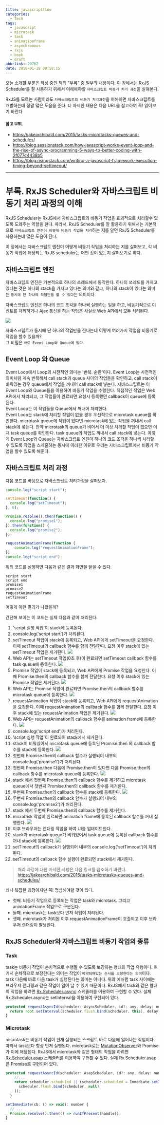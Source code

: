 ```yaml
---
title: javascriptflow
categories:
  - Tech
tags:
  - javascript
  - microtask
  - task
  - animationframe
  - asynchronous
  - rxjs
  - book
  - draft
abbrlink: 29762
date: 2018-01-18 00:58:15
---
```


오늘 소개할 부분은 작성 중인 책의 "부록" 중 일부의 내용이다.
이 장에서는 RxJS Scheduler를 잘 사용하기 위해서 이해해야할 `자바스크립트 비동기 처리 과정`을 살펴본다.

RxJS를 모르는 사람이라도 `자바스크립트의 비동기 처리과정`을 이해하면 자바스크립트를 개발하는데 정말 많은 도움을 준다.
더 자세한 내용은 다음 URL을 참고하여 꼭! 읽어보기 바란다

#### 참고 URL
- https://jakearchibald.com/2015/tasks-microtasks-queues-and-schedules/
- https://blog.sessionstack.com/how-javascript-works-event-loop-and-the-rise-of-async-programming-5-ways-to-better-coding-with-2f077c4438b5
- https://blog.risingstack.com/writing-a-javascript-framework-execution-timing-beyond-settimeout/


---------------------
# 부록. RxJS Scheduler와 자바스크립트 비동기 처리 과정의 이해
RxJS Scheduler는 RxJS에서 자바스크립트의 비동기 작업을 효과적으로 처리할수 있도록 도와주는 역할을 한다.
따라서, RxJS Scheduler를 잘 활용하기 위해서는 기본적으로 `자바스크립트 엔진이 어떻게 비동기 작업을 처리`하는 지를 알면 RxJS Scheduler를 사용하는데 많은 도움이 된다.

이 장에서는 자바스크립트 엔진이 어떻게 비동기 작업을 처리하는 지를 살펴보고, 각 비동기 작업에 해당되는 RxJS scheduler는 어떤 것이 있는지 살펴보기로 하자.

## 자바스크립트 엔진
자바스크립트 엔진은 기본적으로 하나의 쓰레드에서 동작한다. 하나의 쓰레드를 가지고 있다는 것은 하나의 stack을 가지고 있다는 의미와 같고, 하나의 stack이 있다는 의미는 `동시에 단 하나의 작업만을 할 수 있다`는 의미이다.

자바스크립트 엔진은 하나의 코드 조각을 하나씩 실행하는 일을 하고, 비동기적으로 이벤트를 처리하거나 Ajax 통신을 하는 작업은 사실상 Web API에서 모두 처리된다.

![](browser-structure.png)

자바스크립트가 동시에 단 하나의 작업만을 한다는데 어떻게 여러가지 작업을 비동기로 작업을 할수 있을까?  
그 비밀은 `바로 Event Loop와 Queue에 있다.`

## Event Loop 와 Queue
Event Loop에서 Loop의 사전적인 의미는 '반복. 순환'이다. Event Loop는 사전적인 의미처럼 계속 반복해서 call stack과 queue 사이의 작업들을 확인하고, call stack이 비워있는 경우 queue에서 작업을 꺼내어 call stack에 넣는다.
자바스크립트는 이 Event Loop와 Queue들을 이용하여 비동기 작업을 수행한다.
직접적인 작업은 Web API에서 처리되고, 그 작업들이 완료되면 요청시 등록했던 callback이 queue에 등록된다.  
Event Loop는 이 작업들을 Queue에서 꺼내어 처리한다.  
Event Loop는 stack에 처리할 작업이 없을 경우 우선적으로 microtask queue를 확인한다. microtask queue에 작업이 있다면 microtask에 있는 작업을 꺼내서 call stack에 넣는다. 만약 microtask의 queue가 비어서 더 이상 처리할 작업이 없으면 이때 task queue를 확인한다. task queue의 작업도 꺼내서 call stack에 넣는다.
이렇게 Event Loop와 Queue는 자바스크립트 엔진이 하나의 코드 조각을 하나씩 처리할 수 있도록 작업을 스케줄하는 동시에 이러한 이유로 우리는 자바스크립트에서 비동기 작업을 할수 있도록 해준다.

## 자바스크립트 처리 과정
다음 코드를 바탕으로 자바스크립트 처리과정을 살펴보자.

```js
console.log("script start");

setTimeout(function() {
  console.log("setTimeout");
}, 0);

Promise.resolve().then(function() {
  console.log("promise1");
}).then(function() {
  console.log("promise2");
});

requestAnimationFrame(function {
    console.log("requestAnimationFrame");
})
console.log("script end");
```

위의 코드를 실행하면 다음과 같은 결과 화면을 얻을 수 있다.
```
script start
script end
promise1
promise2
requestAnimationFrame
setTimeout
```
어떻게 이런 결과가 나왔을까?

간단해 보이는 이 코드는 실제 다음과 같이 처리된다.

1. 'script 실행 작업'이 stack에 등록된다.
2. console.log('script start')가 처리된다.
3. setTimeout 작업이 stack에 등록되고, Web API에게 setTimeout을 요청한다. 이때 setTimeout의 callback 함수를 함께 전달한다. 요청 이후 stack에 있는 setTimeout 작업은 제거된다.
![](step1.png)
4. Web API는 setTimeout 작업(0초 후)이 완료되면 setTimeout callback 함수를 task queue에 등록한다.
![](step2.png)
5. Promise 작업이 stack에 등록되고, Web API에게 Promise 작업을 요청한다. 이때 Promise.then의 callback 함수를 함께 전달한다. 요청 이후 stack에 있는 Promise 작업은 제거된다.
![](step3.png)
6. Web API는 Promise 작업이 완료되면 Promise.then의 callback 함수를 microtask queue에 등록한다.
![](step4.png)
7. requestAnimation 작업이 stack에 등록되고, Web API에게 requestAnimation을 요청한다. 이때 requestAnimation의 callback 함수를 함께 전달한다. 요청 이후 stack에 있는 requestAnimation 작업은 제거된다.
![](step5.png)
8. Web API는 requestAnimation의 callback 함수를 animation frame에 등록한다.
![](step6.png)
9. console.log('script end')가 처리된다.
10. 'script 실행 작업'이 완료되어 stack에서 제거된다.
11. stack이 비워있어서 microtask queue에 등록된 Promise.then 의 callback 함수를 stack에 등록한다.
![](promise-step1.png)
12. 첫번째 Promise.then의 callback 함수가 실행되어 내부의 console.log('promise1')가 처리된다.
13. 첫번째 Promise.then 다음에 Promise.then이 있다면 다음 Promise.then의 callback 함수를 microtask queue에 등록한다.
![](promise-step2.png)
14. stack 에서 첫번째 Promise.then의 callback 함수를 제거하고 microtask queue에서 첫번째 Promise.then의 callback 함수를 제거한다.
15. 두번째 Promise.then의 callback 함수를 stack에 등록한다.
![](promise-step3.png)
16. 두번째 Promise.then의 callback 함수가 실행되어 내부의 console.log('promise2')가 처리된다.
17. stack 에서 두번째 Promise.then의 callback 함수를 제거한다.
18. microtask 작업이 완료되면 animation frame에 등록된 callback 함수를 꺼내 실행한다.
![](raf-step.png)
19. 이후 브라우저는 랜더링 작업을 하여 UI를 업데이트한다.
20. stack과 microtask queue가 비워있어서 task queue에 등록된 callback 함수를 꺼내 stack에 등록한다.
![](task-step.png)
21. setTimeout의 callback가 실행되어 내부의 console.log('setTimeout')이 처리된다.
22. setTimeout의 callback 함수 실행이 완료되면 stack에서 제거된다.

> 처리 과정에 대한 자세한 사항은 다음 링크를 참조하기 바란다.  
https://jakearchibald.com/2015/tasks-microtasks-queues-and-schedules/

꽤나 복잡한 과정이지만 꼭! 명심해야할 것이 있다. 
- 첫째. 비동기 작업으로 등록되는 작업은 task와 microtask. 그리고 animationFrame 작업으로 구분된다.
- 둘째. microtask는 task보다 먼저 작업이 처리된다.
- 셋째. microtask가 처리된 이후 requestAnimationFrame이 호출되고 이후 브라우저 랜더링이 발생한다.

## RxJS Scheduler와 자바스크립트 비동기 작업의 종류
### Task
task는 비동기 작업이 순차적으로 수행될 수 있도록 보장하는 형태의 작업 유형이다. 여기서 순차적으로 보장한다는 의미는 작업이 `예약되어있는 순서를 보장한다는 의미`이다. task 다음에 바로 다음 task가 실행된다는 의미는 아니다. 위의 예처럼 task 사이에는 브라우저 랜더링과 같은 작업이 일어 날 수 있기 때문이다.
RxJS에서 task와 같은 형태의 작업을 하려면 [Rx.Scheduler.async](http://reactivex.io/rxjs/variable/index.html#static-variable-async) 스케줄러를 이용하여 구현할 수 있다.
실제 Rx.Scheduler.async는 setInterval을 이용하여 구현되어 있다.
```js
protected requestAsyncId(scheduler: AsyncScheduler, id?: any, delay: number = 0): any {
  return root.setInterval(scheduler.flush.bind(scheduler, this), delay);
}
```

### Microtask
microtask는 비동기 작업이 현재 실행되는 스크립트 바로 다음에 일어나는 작업이다. 따라서 task보다 항상 먼저 실행된다.
microtask로는 [MutationObserver](https://developer.mozilla.org/ko/docs/Web/API/MutationObserver)와 Promise가 이에 해당된다.
RxJS에서 microtask와 같은 형태의 작업을 하려면 [Rx.Scheduler.asap](http://reactivex.io/rxjs/variable/index.html#static-variable-asap) 스케줄러를 이용하여 구현할 수 있다.
실제 Rx.Scheduler.asap은 Promise로 구현되어 있다.
```js
protected requestAsyncId(scheduler: AsapScheduler, id?: any, delay: number = 0): any {
    //...
    return scheduler.scheduled || (scheduler.scheduled = Immediate.setImmediate(
      scheduler.flush.bind(scheduler, null)
    ));
  }

setImmediate(cb: () => void): number {
  // ...
  Promise.resolve().then(() => runIfPresent(handle));
}
```